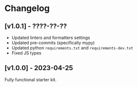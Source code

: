 # Changelog

## [v1.0.1] - ????-??-??

- Updated linters and formatters settings
- Updated pre-commits (specifically mypy)
- Updated python `requirements.txt` and `requirements-dev.txt`
- Fixed JS types

## [v1.0.0] - 2023-04-25

Fully functional starter kit.
